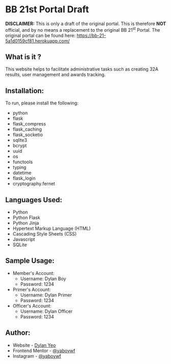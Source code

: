 # BB 21st Portal Draft

<b>DISCLAIMER:</b> This is only a draft of the original portal. This is therefore <b>NOT</b> official, and by no means a replacement to the original BB 21<sup>st</sup> Portal. The original portal can be found here: https://bb-21-5a1d0159cf81.herokuapp.com/

## What is it ?
This website helps to facilitate administrative tasks such as creating 32A results, user management and awards tracking.

## Installation: 
To run, please install the following:
- python
- flask
- flask_compress
- flask_caching
- flask_socketio
- sqlite3
- bcrypt
- uuid
- os
- functools
- typing
- datetime
- flask_login
- cryptography.fernet

## Languages Used:
- Python 
- Python Flask
- Python Jinja
- Hypertext Markup Language (HTML)
- Cascading Style Sheets (CSS)
- Javascript
- SQLite

## Sample Usage:
- Member's Account:
  - Username: Dylan Boy
  - Password: 1234
- Primer's Account:
  - Username: Dylan Primer
  - Password: 1234
- Officer's Account:
  - Username: Dylan Officer
  - Password: 1234 

## Author:
- Website - [Dylan Yeo](https://yaboywf.github.io/portfolio/index.html)
- Frontend Mentor - [@yaboywf](https://www.frontendmentor.io/profile/yaboywf)
- Instagram - [@yaboywf](https://www.instagram.com/yaboywf/)
